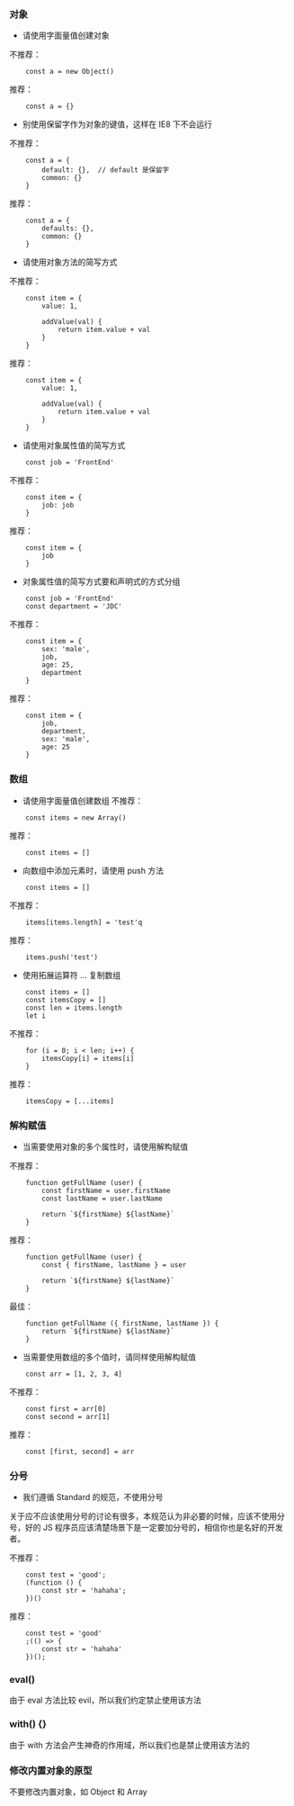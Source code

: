 ### 对象
* 请使用字面量值创建对象

不推荐：
```
    const a = new Object()
```
推荐：
```
    const a = {}
```
* 别使用保留字作为对象的键值，这样在 IE8 下不会运行

不推荐：
```
    const a = {
        default: {},  // default 是保留字
        common: {}
    }
```
推荐：
```
    const a = {
        defaults: {},
        common: {}
    }
```

* 请使用对象方法的简写方式

不推荐：
```
    const item = {
        value: 1,

        addValue(val) {
            return item.value + val
        }
    }
```
推荐：
```
    const item = {
        value: 1,

        addValue(val) {
            return item.value + val
        }
    }
```
* 请使用对象属性值的简写方式

```
    const job = 'FrontEnd'
```
不推荐：
```
    const item = {
        job: job
    }
```
推荐：
```
    const item = {
        job
    }
```
* 对象属性值的简写方式要和声明式的方式分组

```
    const job = 'FrontEnd'
    const department = 'JDC'
```
不推荐：
```
    const item = {
        sex: 'male',
        job,
        age: 25,
        department
    }
```
推荐：
```
    const item = {
        job,
        department,
        sex: 'male',
        age: 25
    }
```

### 数组
* 请使用字面量值创建数组
不推荐：
```
    const items = new Array()
```
推荐：
``` 
    const items = []
```
* 向数组中添加元素时，请使用 push 方法
```
    const items = []
```
不推荐：
```
    items[items.length] = 'test'q
```
推荐：
``` 
    items.push('test')
```
* 使用拓展运算符 ... 复制数组

```
    const items = []
    const itemsCopy = []
    const len = items.length
    let i
```
不推荐：
```
    for (i = 0; i < len; i++) {
        itemsCopy[i] = items[i]
    }
```
推荐：
``` 
    itemsCopy = [...items]
```

### 解构赋值
* 当需要使用对象的多个属性时，请使用解构赋值

不推荐：
```
    function getFullName (user) {
        const firstName = user.firstName
        const lastName = user.lastName

        return `${firstName} ${lastName}`
    }
```
推荐：
``` 
    function getFullName (user) {
        const { firstName, lastName } = user

        return `${firstName} ${lastName}`
    }
```
最佳：
```
    function getFullName ({ firstName, lastName }) {
        return `${firstName} ${lastName}`
    }
```
* 当需要使用数组的多个值时，请同样使用解构赋值

```
    const arr = [1, 2, 3, 4]
```
不推荐：
```
    const first = arr[0]
    const second = arr[1]
```
推荐：
``` 
    const [first, second] = arr
```

### 分号
* 我们遵循 Standard 的规范，不使用分号

关于应不应该使用分号的讨论有很多，本规范认为非必要的时候，应该不使用分号，好的 JS 程序员应该清楚场景下是一定要加分号的，相信你也是名好的开发者。

不推荐：
```
    const test = 'good';
    (function () {
        const str = 'hahaha';
    })()
```
推荐：
``` 
    const test = 'good'
    ;(() => {
        const str = 'hahaha'
    })();
```

### eval()
由于 eval 方法比较 evil，所以我们约定禁止使用该方法

### with() {}
由于 with 方法会产生神奇的作用域，所以我们也是禁止使用该方法的

### 修改内置对象的原型
不要修改内置对象，如 Object 和 Array